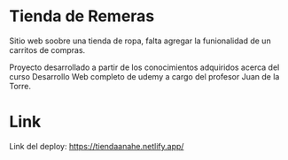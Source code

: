 # Tienda de Remeras
Sitio web soobre una tienda de ropa, falta agregar la funionalidad de un carritos de compras.

Proyecto desarrollado a partir de los conocimientos adquiridos acerca del curso Desarrollo Web completo de udemy a cargo del profesor Juan de la Torre.

# Link


Link del deploy: https://tiendaanahe.netlify.app/
